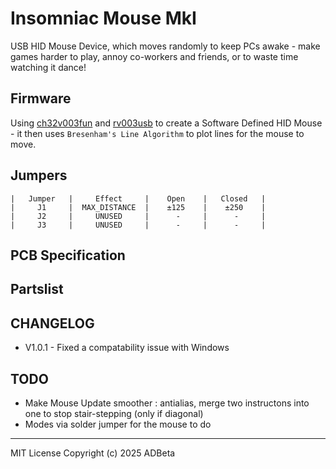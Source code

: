 # Insomniac Mouse MkI
USB HID Mouse Device, which moves randomly to keep PCs awake -
make games harder to play, annoy co-workers and friends, or to waste time 
watching it dance!

## Firmware
Using [ch32v003fun](https://github.com/cnlohr/ch32v003fun) and 
[rv003usb](https://github.com/cnlohr/rv003usb) to create a Software Defined
HID Mouse - it then uses `Bresenham's Line Algorithm` to plot lines for the
mouse to move.


## Jumpers
```
|   Jumper   |     Effect     |    Open    |   Closed   |
|     J1     |  MAX_DISTANCE  |    ±125    |    ±250    |
|     J2     |     UNUSED     |      -     |      -     |
|     J3     |     UNUSED     |      -     |      -     |
```

## PCB Specification

## Partslist

## CHANGELOG
* V1.0.1 - Fixed a compatability issue with Windows

## TODO
* Make Mouse Update smoother : antialias, merge two instructons into one
to stop stair-stepping (only if diagonal)
* Modes via solder jumper for the mouse to do

----
MIT License
Copyright (c) 2025 ADBeta
